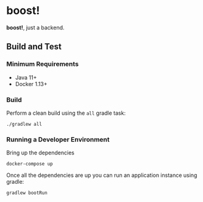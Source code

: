 # boost!
**boost!**, just a backend.

## Build and Test

### Minimum Requirements

- Java 11+
- Docker 1.13+

### Build

Perform a clean build using the `all` gradle task:
```
./gradlew all
```
### Running a Developer Environment

Bring up the dependencies
```
docker-compose up
```
Once all the dependencies are up you can run an application instance using gradle:
```
gradlew bootRun
```